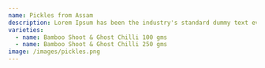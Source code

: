```yaml
---
name: Pickles from Assam
description: Lorem Ipsum has been the industry's standard dummy text ever since the 1500s.
varieties:
  - name: Bamboo Shoot & Ghost Chilli 100 gms
  - name: Bamboo Shoot & Ghost Chilli 250 gms
image: /images/pickles.png
---
```

